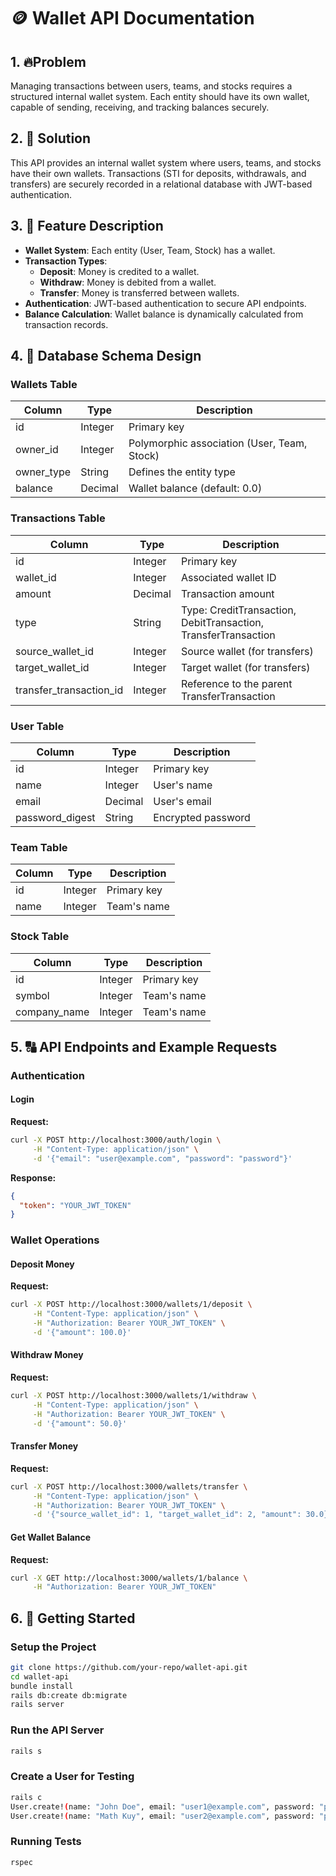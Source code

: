 # 🪙 Wallet API Documentation

## 1. 🔥Problem

Managing transactions between users, teams, and stocks requires a structured internal wallet system. Each entity should have its own wallet, capable of sending, receiving, and tracking balances securely.

## 2. 🚒 Solution

This API provides an internal wallet system where users, teams, and stocks have their own wallets. Transactions (STI for deposits, withdrawals, and transfers) are securely recorded in a relational database with JWT-based authentication.

## 3. 🧯 Feature Description

- **Wallet System**: Each entity (User, Team, Stock) has a wallet.
- **Transaction Types**:
  - **Deposit**: Money is credited to a wallet.
  - **Withdraw**: Money is debited from a wallet.
  - **Transfer**: Money is transferred between wallets.
- **Authentication**: JWT-based authentication to secure API endpoints.
- **Balance Calculation**: Wallet balance is dynamically calculated from transaction records.

## 4. 🌄 Database Schema Design

### **Wallets Table**

| Column      | Type    | Description                                 |
| ----------- | ------- | ------------------------------------------- |
| id          | Integer | Primary key                                 |
| owner_id    | Integer | Polymorphic association (User, Team, Stock) |
| owner_type  | String  | Defines the entity type                     |
| balance     | Decimal | Wallet balance (default: 0.0)               |

### **Transactions Table**

| Column                    | Type    | Description                                                    |
| ------------------------- | ------- | -------------------------------------------------------------- |
| id                        | Integer | Primary key                                                    |
| wallet_id                 | Integer | Associated wallet ID                                           |
| amount                    | Decimal | Transaction amount                                             |
| type                      | String  | Type: CreditTransaction, DebitTransaction, TransferTransaction |
| source_wallet_id          | Integer | Source wallet (for transfers)                                  |
| target_wallet_id          | Integer | Target wallet (for transfers)                                  |
| transfer_transaction_id   | Integer | Reference to the parent TransferTransaction                    |

### **User Table**

| Column                    | Type    | Description                                                    |
| ------------------------- | ------- | -------------------------------------------------------------- |
| id                        | Integer | Primary key                                                    |
| name                      | Integer | User's name                                                    |
| email                     | Decimal | User's email                                                   |
| password_digest           | String  | Encrypted password                                             |

### **Team Table**

| Column                    | Type    | Description                                                    |
| ------------------------- | ------- | -------------------------------------------------------------- |
| id                        | Integer | Primary key                                                    |
| name                      | Integer | Team's name                                                    |

### **Stock Table**

| Column                    | Type    | Description                                                    |
| ------------------------- | ------- | -------------------------------------------------------------- |
| id                        | Integer | Primary key                                                    |
| symbol                    | Integer | Team's name                                                    |
| company_name              | Integer | Team's name                                                    |


## 5. 🔠 API Endpoints and Example Requests

### **Authentication**

#### **Login**

**Request:**

```sh
curl -X POST http://localhost:3000/auth/login \
     -H "Content-Type: application/json" \
     -d '{"email": "user@example.com", "password": "password"}'
```

**Response:**

```json
{
  "token": "YOUR_JWT_TOKEN"
}
```

### **Wallet Operations**

#### **Deposit Money**

**Request:**

```sh
curl -X POST http://localhost:3000/wallets/1/deposit \
     -H "Content-Type: application/json" \
     -H "Authorization: Bearer YOUR_JWT_TOKEN" \
     -d '{"amount": 100.0}'
```

#### **Withdraw Money**

**Request:**

```sh
curl -X POST http://localhost:3000/wallets/1/withdraw \
     -H "Content-Type: application/json" \
     -H "Authorization: Bearer YOUR_JWT_TOKEN" \
     -d '{"amount": 50.0}'
```

#### **Transfer Money**

**Request:**

```sh
curl -X POST http://localhost:3000/wallets/transfer \
     -H "Content-Type: application/json" \
     -H "Authorization: Bearer YOUR_JWT_TOKEN" \
     -d '{"source_wallet_id": 1, "target_wallet_id": 2, "amount": 30.0}'
```

#### **Get Wallet Balance**

**Request:**

```sh
curl -X GET http://localhost:3000/wallets/1/balance \
     -H "Authorization: Bearer YOUR_JWT_TOKEN"
```

## 6. 👷 Getting Started

### **Setup the Project**

```sh
git clone https://github.com/your-repo/wallet-api.git
cd wallet-api
bundle install
rails db:create db:migrate
rails server
```

### **Run the API Server**

```sh
rails s
```

### **Create a User for Testing**

```sh
rails c
User.create!(name: "John Doe", email: "user1@example.com", password: "password")
User.create!(name: "Math Kuy", email: "user2@example.com", password: "password")
```

### **Running Tests**

```sh
rspec
```

